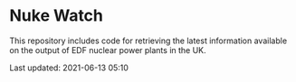 # Nuke Watch

This repository includes code for retrieving the latest information available on the output of EDF nuclear power plants in the UK.

Last updated: 2021-06-13 05:10